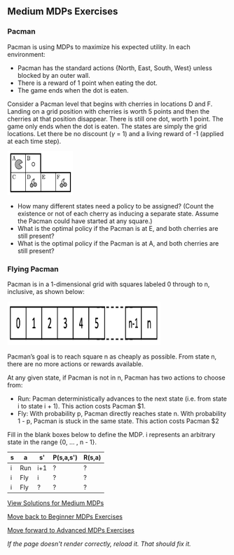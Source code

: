 ## Medium MDPs Exercises

### Pacman 
Pacman is using MDPs to maximize his expected utility. In each environment:
- Pacman has the standard actions \{North, East, South, West\} unless blocked by an outer wall.
- There is a reward of 1 point when eating the dot.
- The game ends when the dot is eaten.

Consider a Pacman level that begins with cherries in locations D and F. Landing on a grid position with cherries is worth 5 points and then the cherries at that position disappear. There is still one dot, worth 1 point. The game only ends when the dot is eaten. The states are simply the grid locations. Let there be no discount ($\gamma$ = 1) and a living reward of -1 (applied at each time step).

<img src="https://github.com/UMdecisionsupport/DecisionSupport2023/blob/main/images/pacmanmdp2.png" width="150" height="100">


- How many different states need a policy to be assigned? (Count the existence or not of each cherry as inducing a separate state. Assume the Pacman could have started at any square.)
- What is the optimal policy if the Pacman is at E, and both cherries are still present?
- What is the optimal policy if the Pacman is at A, and both cherries are still present?

### Flying Pacman
Pacman is in a 1-dimensional grid with squares labeled 0 through to n, inclusive, as shown below:

<img src="https://github.com/UMdecisionsupport/DecisionSupport2023/blob/main/images/flyingpacman.png" width="350" height="100">

Pacman’s goal is to reach square n as cheaply as possible. From state n, there are no more actions or rewards available.

At any given state, if Pacman is not in n, Pacman has two actions to choose from:
- Run: Pacman deterministically advances to the next state (i.e. from state i to state i + 1). This action costs Pacman \$1.
- Fly: With probability p, Pacman directly reaches state n. With probability 1 - p, Pacman is stuck in the same state. This action costs Pacman \$2

Fill in the blank boxes below to define the MDP. i represents an arbitrary state in the range \{0, … , n - 1\}.

| s | a | s' | P(s,a,s')| R(s,a)|
|---|---|----|----------|-------|
| i |Run| i+1|    ?     |   ?   | 
| i |Fly|  i |    ?     |   ?   | 
| i |Fly|  ? |    ?     |   ?   | 




[View Solutions for Medium MDPs](https://github.com/UMdecisionsupport/DecisionSupport2023/blob/main/MDPs/Solutions/Medium_Solutions.md)

[Move back to Beginner MDPs Exercises](https://github.com/UMdecisionsupport/DecisionSupport2023/blob/main/MDPs/Beginner.md)

[Move forward to Advanced MDPs Exercises](https://github.com/UMdecisionsupport/DecisionSupport2023/blob/main/MDPs/Advanced.md)

*If the page doesn't render correctly, reload it. That should fix it.*
